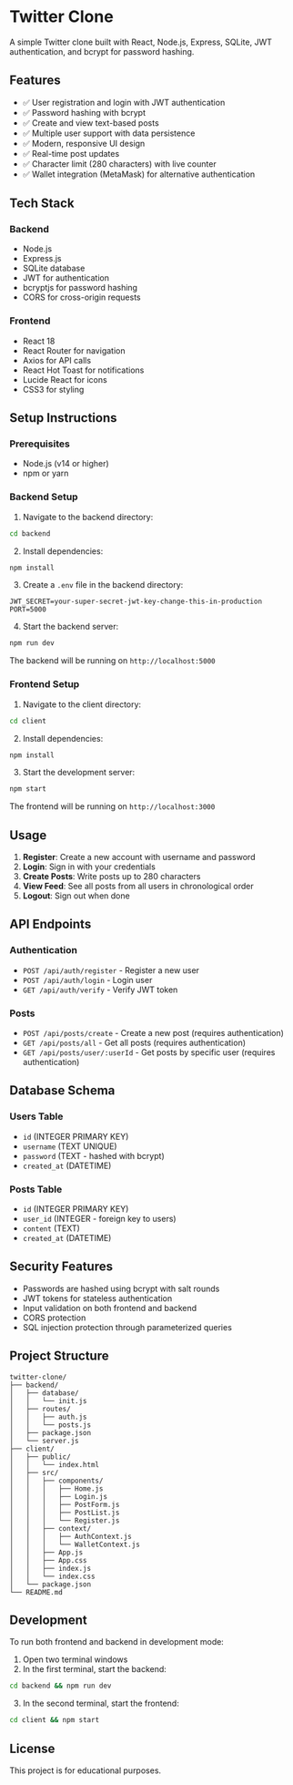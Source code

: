 # Twitter Clone

A simple Twitter clone built with React, Node.js, Express, SQLite, JWT authentication, and bcrypt for password hashing.

## Features

- ✅ User registration and login with JWT authentication
- ✅ Password hashing with bcrypt
- ✅ Create and view text-based posts
- ✅ Multiple user support with data persistence
- ✅ Modern, responsive UI design
- ✅ Real-time post updates
- ✅ Character limit (280 characters) with live counter
- ✅ Wallet integration (MetaMask) for alternative authentication

## Tech Stack

### Backend
- Node.js
- Express.js
- SQLite database
- JWT for authentication
- bcryptjs for password hashing
- CORS for cross-origin requests

### Frontend
- React 18
- React Router for navigation
- Axios for API calls
- React Hot Toast for notifications
- Lucide React for icons
- CSS3 for styling

## Setup Instructions

### Prerequisites
- Node.js (v14 or higher)
- npm or yarn

### Backend Setup

1. Navigate to the backend directory:
```bash
cd backend
```

2. Install dependencies:
```bash
npm install
```

3. Create a `.env` file in the backend directory:
```env
JWT_SECRET=your-super-secret-jwt-key-change-this-in-production
PORT=5000
```

4. Start the backend server:
```bash
npm run dev
```

The backend will be running on `http://localhost:5000`

### Frontend Setup

1. Navigate to the client directory:
```bash
cd client
```

2. Install dependencies:
```bash
npm install
```

3. Start the development server:
```bash
npm start
```

The frontend will be running on `http://localhost:3000`

## Usage

1. **Register**: Create a new account with username and password
2. **Login**: Sign in with your credentials
3. **Create Posts**: Write posts up to 280 characters
4. **View Feed**: See all posts from all users in chronological order
5. **Logout**: Sign out when done

## API Endpoints

### Authentication
- `POST /api/auth/register` - Register a new user
- `POST /api/auth/login` - Login user
- `GET /api/auth/verify` - Verify JWT token

### Posts
- `POST /api/posts/create` - Create a new post (requires authentication)
- `GET /api/posts/all` - Get all posts (requires authentication)
- `GET /api/posts/user/:userId` - Get posts by specific user (requires authentication)

## Database Schema

### Users Table
- `id` (INTEGER PRIMARY KEY)
- `username` (TEXT UNIQUE)
- `password` (TEXT - hashed with bcrypt)
- `created_at` (DATETIME)

### Posts Table
- `id` (INTEGER PRIMARY KEY)
- `user_id` (INTEGER - foreign key to users)
- `content` (TEXT)
- `created_at` (DATETIME)

## Security Features

- Passwords are hashed using bcrypt with salt rounds
- JWT tokens for stateless authentication
- Input validation on both frontend and backend
- CORS protection
- SQL injection protection through parameterized queries

## Project Structure

```
twitter-clone/
├── backend/
│   ├── database/
│   │   └── init.js
│   ├── routes/
│   │   ├── auth.js
│   │   └── posts.js
│   ├── package.json
│   └── server.js
├── client/
│   ├── public/
│   │   └── index.html
│   ├── src/
│   │   ├── components/
│   │   │   ├── Home.js
│   │   │   ├── Login.js
│   │   │   ├── PostForm.js
│   │   │   ├── PostList.js
│   │   │   └── Register.js
│   │   ├── context/
│   │   │   ├── AuthContext.js
│   │   │   └── WalletContext.js
│   │   ├── App.js
│   │   ├── App.css
│   │   ├── index.js
│   │   └── index.css
│   └── package.json
└── README.md
```

## Development

To run both frontend and backend in development mode:

1. Open two terminal windows
2. In the first terminal, start the backend:
```bash
cd backend && npm run dev
```
3. In the second terminal, start the frontend:
```bash
cd client && npm start
```

## License

This project is for educational purposes.
